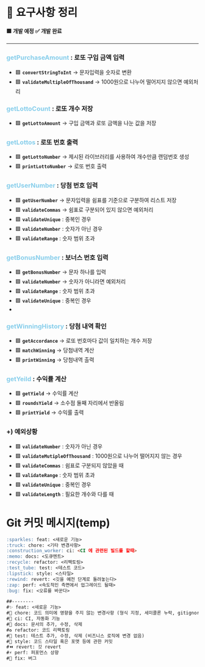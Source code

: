 # 📒 요구사항 정리

#### 🟩 개발 예정 ✅ 개발 완료

---

### <span style = "color:skyblue" >getPurchaseAmount</span> : 로또 구입 금액 입력
- 🟩 **`convertStringToInt`** → 문자입력을 숫자로 변환 
- 🟩 **`validateMultipleOfThousand`** → 1000원으로 나누어 떨어지지 않으면 예외처리

### <span style = "color:skyblue" >getLottoCount</span> : 로또 개수 저장
- 🟩 **`getLottoAmount`** → 구입 금액과 로또 금액을 나눈 값을 저장

### <span style = "color:skyblue" >getLottos</span> : 로또 번호 출력
- 🟩 **`getLottoNumber`** → 제시된 라이브러리를 사용하여 개수만큼 랜덤번호 생성
- 🟩 **`printLottoNumber`** → 로또 번호 출력

### <span style = "color:skyblue" >getUserNumber</span> : 당첨 번호 입력
- 🟩 **`getUserNumber`** → 문자입력을 쉼표를 기준으로 구분하여 리스트 저장
- 🟩 **`validateCommas`** → 쉼표로 구분되어 있지 않으면 예외처리
- 🟩 **`validateUnique`** : 중복인 경우
- 🟩 **`validateNumber`** : 숫자가 아닌 경우
- 🟩 **`validateRange`** : 숫자 범위 초과

### <span style = "color:skyblue" >getBonusNumber</span> : 보너스 번호 입력
- 🟩 **`getBonusNumber`** → 문자 하나를 입력
- 🟩 **`validateNumber`** → 숫자가 아니라면 예외처리
- 🟩 **`validateRange`** : 숫자 범위 초과
- 🟩 **`validateUnique`** : 중복인 경우
- 
### <span style = "color:skyblue" >getWinningHistory</span> : 당첨 내역 확인
- 🟩 **`getAccordance`** → 로또 번호마다 값이 일치하는 개수 저장
- 🟩 **`matchWinning`** → 당첨내역 계산
- 🟩 **`printWinning`** → 당첨내역 출력

### <span style = "color:skyblue" >getYeild</span> : 수익률 계산
- 🟩 **`getYield`** → 수익률 계산
- 🟩 **`roundsYield`** → 소수점 둘째 자리에서 반올림
- 🟩 **`printYield`** → 수익률 출력

### +) 예외상황
- 🟩 **`validateNumber`** : 숫자가 아닌 경우
- 🟩 **`validateMutipleOfThousand`** : 1000원으로 나누어 떨어지지 않는 경우
- 🟩 **`validateCommas`** : 쉼표로 구분되지 않았을 때
- 🟩 **`validateRange`** : 숫자 범위 초과
- 🟩 **`validateUnique`** : 중복인 경우
- 🟩 **`validateLength`** : 필요한 개수와 다를 때

# Git 커밋 메시지(temp)
```markdown
:sparkles: feat: <새로운 기능>
:truck: chore: <기타 변경사항>
:construction_worker: ci: <CI 에 관련된 빌드를 할때>
:memo: docs: <도큐멘트> 
:recycle: refactor: <리팩토링>
:test_tube: test: <테스트 코드>
:lipstick: style: <스타일>
:rewind: revert: <깃을 예전 단계로 돌려놓는다>
:zap: perf: <속도적인 측면에서 업그레이드 될때>
:bug: fix: <오류를 바꾼다>

##-------- 
#✨ feat: <새로운 기능>
#🚚 chore: 코드 의미에 영향을 주지 않는 변경사항 (형식 지정, 세미콜론 누락, gitignore 등)
#👷 ci: CI, 자동화 기능
#📝 docs: 문서의 추가, 수정, 삭제
#♻️ refactor: 코드 리팩토링
#🧪 test: 테스트 추가, 수정, 삭제 (비즈니스 로직에 변경 없음)
#💄 style: 코드 스타일 혹은 포맷 등에 관한 커밋
#⏪ revert: 깃 revert
#⚡️ perf: 퍼포먼스 상향
#🐛 fix: 버그
```